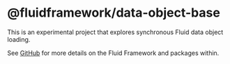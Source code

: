 # @fluidframework/data-object-base

This is an experimental project that explores synchronous Fluid data object loading.

See [GitHub](https://github.com/microsoft/FluidFramework) for more details on the Fluid Framework and packages within.
